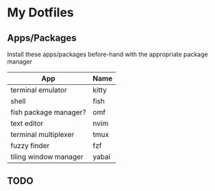 # My Dotfiles

## Apps/Packages

Install these apps/packages before-hand with the appropriate package manager

App |  Name
--- | ---
terminal emulator | kitty
shell | fish
fish package manager? | omf
text editor | nvim
terminal multiplexer | tmux
fuzzy finder | fzf
tiling window manager | yabai

## TODO
